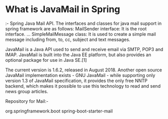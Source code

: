 # What is JavaMail in Spring
:- Spring Java Mail API. The interfaces and classes for java mail support in spring framework are as follows: MailSender interface: It is the root interface. ... SimpleMailMessage class: It is used to create a simple mail message including from, to, cc, subject and text messages.

JavaMail is a Java API used to send and receive email via SMTP, POP3 and IMAP. JavaMail is built into the Java EE platform, but also provides an optional package for use in Java SE.[1]

The current version is 1.6.2, released in August 2018. Another open source JavaMail implementation exists - GNU JavaMail - while supporting only version 1.3 of JavaMail specification, it provides the only free NNTP backend, which makes it possible to use this technology to read and send news group articles.


Repository for Mail:-

<dependency>
			<groupId>org.springframework.boot</groupId>
			<artifactId>spring-boot-starter-mail</artifactId>
		</dependency>
